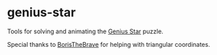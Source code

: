 # genius-star
Tools for solving and animating the [Genius Star](https://www.happypuzzle.co.uk/family-puzzles-and-games/family-puzzles-games-to-enjoy/the-genius-star) puzzle.

Special thanks to [BorisTheBrave](https://github.com/BorisTheBrave/grids/blob/main/src/updown_tri.py) for helping with triangular coordinates.

